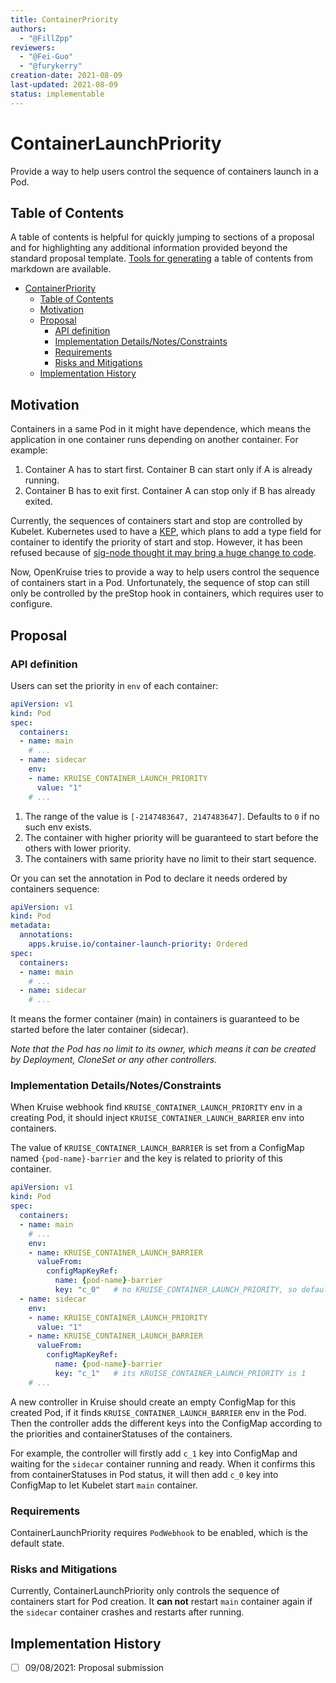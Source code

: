 ```yaml
---
title: ContainerPriority
authors:
  - "@FillZpp"
reviewers:
  - "@Fei-Guo"
  - "@furykerry"
creation-date: 2021-08-09
last-updated: 2021-08-09
status: implementable
---
```


# ContainerLaunchPriority

Provide a way to help users control the sequence of containers launch in a Pod.

## Table of Contents

A table of contents is helpful for quickly jumping to sections of a proposal and for highlighting
any additional information provided beyond the standard proposal template.
[Tools for generating](https://github.com/ekalinin/github-markdown-toc) a table of contents from markdown are available.

- [ContainerPriority](#containerpriority)
  - [Table of Contents](#table-of-contents)
  - [Motivation](#motivation)
  - [Proposal](#proposal)
    - [API definition](#api-definition)
    - [Implementation Details/Notes/Constraints](#implementation-detailsnotesconstraints)
    - [Requirements](#requirements)
    - [Risks and Mitigations](#risks-and-mitigations)
  - [Implementation History](#implementation-history)

## Motivation

Containers in a same Pod in it might have dependence, which means the application in one container runs depending on another container.
For example:

1. Container A has to start first. Container B can start only if A is already running.
2. Container B has to exit first. Container A can stop only if B has already exited.

Currently, the sequences of containers start and stop are controlled by Kubelet.
Kubernetes used to have a [KEP](https://github.com/kubernetes/enhancements/tree/master/keps/sig-node/753-sidecar-containers),
which plans to add a type field for container to identify the priority of start and stop.
However, it has been refused because of [sig-node thought it may bring a huge change to code](https://github.com/kubernetes/enhancements/issues/753#issuecomment-713471597).

Now, OpenKruise tries to provide a way to help users control the sequence of containers start in a Pod.
Unfortunately, the sequence of stop can still only be controlled by the preStop hook in containers, which requires user to configure.

## Proposal

### API definition

Users can set the priority in `env` of each container:

```yaml
apiVersion: v1
kind: Pod
spec:
  containers:
  - name: main
    # ...
  - name: sidecar
    env:
    - name: KRUISE_CONTAINER_LAUNCH_PRIORITY
      value: "1"
    # ...
```

1. The range of the value is `[-2147483647, 2147483647]`. Defaults to `0` if no such env exists.
2. The container with higher priority will be guaranteed to start before the others with lower priority.
3. The containers with same priority have no limit to their start sequence.

Or you can set the annotation in Pod to declare it needs ordered by containers sequence:

```yaml
apiVersion: v1
kind: Pod
metadata:
  annotations:
    apps.kruise.io/container-launch-priority: Ordered
spec:
  containers:
  - name: main
    # ...
  - name: sidecar
    # ...
```

It means the former container (main) in containers is guaranteed to be started before the later container (sidecar).

*Note that the Pod has no limit to its owner, which means it can be created by Deployment, CloneSet or any other controllers.*

### Implementation Details/Notes/Constraints

When Kruise webhook find `KRUISE_CONTAINER_LAUNCH_PRIORITY` env in a creating Pod, it should inject `KRUISE_CONTAINER_LAUNCH_BARRIER` env into containers.

The value of `KRUISE_CONTAINER_LAUNCH_BARRIER` is set from a ConfigMap named `{pod-name}-barrier` and the key is related to priority of this container.

```yaml
apiVersion: v1
kind: Pod
spec:
  containers:
  - name: main
    # ...
    env:
    - name: KRUISE_CONTAINER_LAUNCH_BARRIER
      valueFrom:
        configMapKeyRef:
          name: {pod-name}-barrier
          key: "c_0"   # no KRUISE_CONTAINER_LAUNCH_PRIORITY, so defaults to 0
  - name: sidecar
    env:
    - name: KRUISE_CONTAINER_LAUNCH_PRIORITY
      value: "1"
    - name: KRUISE_CONTAINER_LAUNCH_BARRIER
      valueFrom:
        configMapKeyRef:
          name: {pod-name}-barrier
          key: "c_1"   # its KRUISE_CONTAINER_LAUNCH_PRIORITY is 1
    # ...
```

A new controller in Kruise should create an empty ConfigMap for this created Pod, if it finds `KRUISE_CONTAINER_LAUNCH_BARRIER` env in the Pod.
Then the controller adds the different keys into the ConfigMap according to the priorities and containerStatuses of the containers.

For example, the controller will firstly add `c_1` key into ConfigMap and waiting for the `sidecar` container running and ready.
When it confirms this from containerStatuses in Pod status, it will then add `c_0` key into ConfigMap to let Kubelet start `main` container.

### Requirements

ContainerLaunchPriority requires `PodWebhook` to be enabled, which is the default state.

### Risks and Mitigations

Currently, ContainerLaunchPriority only controls the sequence of containers start for Pod creation.
It **can not** restart `main` container again if the `sidecar` container crashes and restarts after running.

## Implementation History

- [ ] 09/08/2021: Proposal submission
